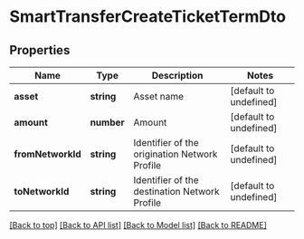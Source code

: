 # SmartTransferCreateTicketTermDto

## Properties

|Name | Type | Description | Notes|
|------------ | ------------- | ------------- | -------------|
|**asset** | **string** | Asset name | [default to undefined]|
|**amount** | **number** | Amount | [default to undefined]|
|**fromNetworkId** | **string** | Identifier of the origination Network Profile | [default to undefined]|
|**toNetworkId** | **string** | Identifier of the destination Network Profile | [default to undefined]|




[[Back to top]](#) [[Back to API list]](../../README.md#documentation-for-api-endpoints) [[Back to Model list]](../../README.md#documentation-for-models) [[Back to README]](../../README.md)
